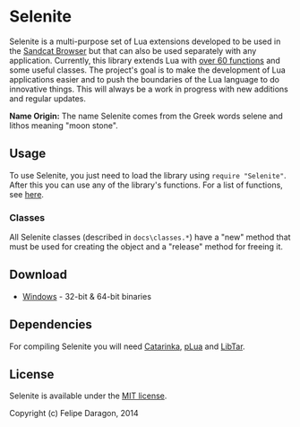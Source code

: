 # Selenite

Selenite is a multi-purpose set of Lua extensions developed to be used in the [Sandcat Browser](https://github.com/felipedaragon/sandcat) but that can also be used separately with any application. Currently, this library extends Lua with [over 60 functions](https://github.com/felipedaragon/selenite/blob/master/docs/functions.md) and some useful classes. The project's goal is to make the development of Lua applications easier and to push the boundaries of the Lua language to do innovative things. This will always be a work in progress with new additions and regular updates.

**Name Origin:** The name Selenite comes from the Greek words selene and lithos meaning "moon stone".

## Usage

To use Selenite, you just need to load the library using `require "Selenite"`. After this you can use any of the library's functions. For a list of functions, see [here](https://github.com/felipedaragon/selenite/blob/master/docs/functions.md).

### Classes

All Selenite classes (described in `docs\classes.*`) have a "new" method that must be used for creating the object and a "release" method for freeing it.

## Download

* [Windows](http://www.wuala.com/syhunt/tools/selenite-1.4-pre1.zip/) - 32-bit & 64-bit binaries

## Dependencies

For compiling Selenite you will need [Catarinka](https://github.com/felipedaragon/catarinka), [pLua](https://github.com/felipedaragon/pLua-XE) and  [LibTar](http://www.destructor.de/libtar/).

## License #

Selenite is available under the [MIT license](http://opensource.org/licenses/MIT).

Copyright (c) Felipe Daragon, 2014
